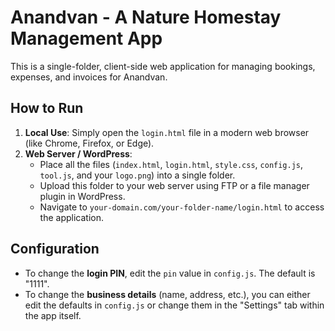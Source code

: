 # Anandvan - A Nature Homestay Management App

This is a single-folder, client-side web application for managing bookings, expenses, and invoices for Anandvan.

## How to Run

1.  **Local Use**: Simply open the `login.html` file in a modern web browser (like Chrome, Firefox, or Edge).
2.  **Web Server / WordPress**:
    * Place all the files (`index.html`, `login.html`, `style.css`, `config.js`, `tool.js`, and your `logo.png`) into a single folder.
    * Upload this folder to your web server using FTP or a file manager plugin in WordPress.
    * Navigate to `your-domain.com/your-folder-name/login.html` to access the application.

## Configuration

* To change the **login PIN**, edit the `pin` value in `config.js`. The default is "1111".
* To change the **business details** (name, address, etc.), you can either edit the defaults in `config.js` or change them in the "Settings" tab within the app itself.